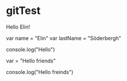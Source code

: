 # gitTest
Hello Elin!

var name = "Elin"
var lastName = "Söderbergh"

console.log("Hello")

var = "Hello friends"

console.log("Hello freinds")



